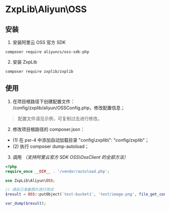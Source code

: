 # ZxpLib\Aliyun\OSS

## 安装

1. 安装阿里云 OSS 官方 SDK
```
composer require aliyuncs/oss-sdk-php
```
2. 安装 ZxpLib
```
composer require zxplib/zxplib
```

## 使用

1. 在项目根路径下创建配置文件：  
/config/zxplib/aliyun/OSSConfig.php，修改配置信息；
> 配置文件请见示例，可复制过去进行修改。
2. 修改项目根路径的 composer.json：
  - (1) 在 psr-4 中添加自动加载目录 "config\\zxplib\\": "config/zxplib"；
  - (2) 执行 composer dump-autoload；
3. 调用 *（支持阿里云官方 SDK OSS\OssClient 的全部方法）*

```php
<?php
require_once __DIR__ . '/vendor/autoload.php';

use ZxpLib\Aliyun\OSS;

// 请自己准备图片进行测试
$result = OSS::putObject('test-bucket1', 'test/image.png', file_get_contents('images/image.png'));

var_dump($result);
```

